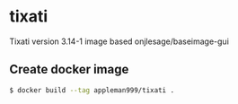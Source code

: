 # tixati
Tixati version 3.14-1 image based onjlesage/baseimage-gui

## Create docker image
```bash
$ docker build --tag appleman999/tixati .
```

